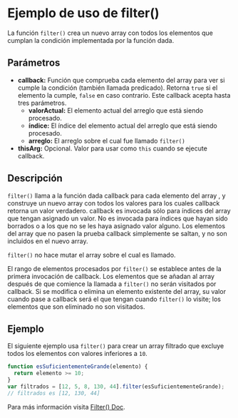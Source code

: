# Ejemplo de uso de filter()

La función ``filter()`` crea un nuevo array con todos los elementos que cumplan la condición implementada por la función dada.

## Parámetros

* <b>callback:</b>
	Función que comprueba cada elemento del array para ver si cumple la condición 		(también llamada predicado).  Retorna ``true`` si el elemento la cumple, ``false`` 		en caso contrario. Este callback acepta hasta tres parámetros.
    * <b>valorActual:</b>
		El elemento actual del arreglo que está siendo procesado.
    * <b>índice:</b>
		El índice del elemento actual del arreglo que está siendo procesado.
    * <b>arreglo:</b>
		El arreglo sobre el cual fue llamado ``filter()``
* <b>thisArg:</b>
	Opcional. Valor para usar como ``this`` cuando se ejecute callback.

## Descripción

``filter()`` llama a la función dada callback  para cada elemento del array , y construye un nuevo array con todos los valores para los cuales  callback retorna un valor verdadero. callback es invocada sólo para índices del array que tengan asignado un valor. No es invocada para índices que hayan sido borrados o a los que no se les haya asignado valor alguno. Los elementos del array que no pasen la prueba callback  simplemente se saltan, y no son incluidos en el nuevo array.

``filter()`` no hace mutar el array sobre el cual es llamado.

El rango de elementos procesados por ``filter()`` se establece antes de la primera invocación de  callback. Los elementos que se añadan al array después de que comience la llamada a ``filter()`` no serán visitados por callback. Si se modifica o elimina un elemento existente del array,  su valor cuando pase a callback será el que tengan cuando ``filter()`` lo visite; los elementos que son eliminado no son visitados.

## Ejemplo

El siguiente ejemplo usa ``filter()`` para crear un array filtrado que excluye todos los elementos con valores inferiores a ``10``.

```js
function esSuficientementeGrande(elemento) {
  return elemento >= 10;
}
var filtrados = [12, 5, 8, 130, 44].filter(esSuficientementeGrande);
// filtrados es [12, 130, 44]
```
Para más información visita [Filter() Doc](https://developer.mozilla.org/es/docs/Web/JavaScript/Referencia/Objetos_globales/Array/filter).
